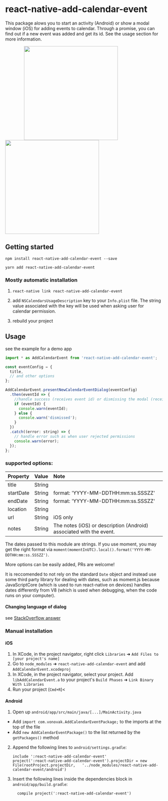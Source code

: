 
# react-native-add-calendar-event

This package alows you to start an activity (Android) or show a modal window (iOS) for adding events to calendar. Through a promise, you can find out if a new event was added and get its id. See the usage section for more information.


<img src="https://raw.githubusercontent.com/vonovak/react-native-add-calendar-event/master/example/ios.gif" width="300" hspace="60" /> <img src="https://raw.githubusercontent.com/vonovak/react-native-add-calendar-event/master/example/android.gif" width="300" />


## Getting started

`npm install react-native-add-calendar-event --save`

`yarn add react-native-add-calendar-event`

### Mostly automatic installation

1. `react-native link react-native-add-calendar-event`

2. add `NSCalendarsUsageDescription` key to your `Info.plist` file. The string value associated with the key will be used when asking user for calendar permission.

3. rebuild your project



## Usage

see the example for a demo app

```javascript
import * as AddCalendarEvent from 'react-native-add-calendar-event';

const eventConfig = {
  title,
  // and other options
};

AddCalendarEvent.presentNewCalendarEventDialog(eventConfig)
  .then(eventId => {
    //handle success (receives event id) or dismissing the modal (receives false)
    if (eventId) {
      console.warn(eventId);
    } else {
      console.warn('dismissed');
    }
  })
  .catch((error: string) => {
    // handle error such as when user rejected permissions
    console.warn(error);
  });
};
```

### supported options:


| Property        | Value            | Note |
| :--------------- | :---------------- | :----------- |
| title           | String             |  |
| startDate       | String             | format: 'YYYY-MM-DDTHH:mm:ss.SSSZZ'  |
| endDate         | String             | format: 'YYYY-MM-DDTHH:mm:ss.SSSZZ'  |
| location        | String           |   |
| url             | String           | iOS only  |
| notes           | String           | The notes (iOS) or description (Android) associated with the event. |


The dates passed to this module are strings. If you use moment, you may get the right format via `moment(momentInUTC).local().format('YYYY-MM-DDTHH:mm:ss.SSSZZ')`.

More options can be easily added, PRs are welcome!

It is reccomended to not rely on the standard `Date` object and instead use some third party library for dealing with dates, such as moment.js because JavaScriptCore (which is used to run react-native on devices) handles dates differently from V8 (which is used when debugging, when the code runs on your computer).

#### Changing language of dialog

see [StackOverflow answer](https://stackoverflow.com/questions/18425945/xcode-5-and-localization-of-xib-files)

### Manual installation


#### iOS

1. In XCode, in the project navigator, right click `Libraries` ➜ `Add Files to [your project's name]`
2. Go to `node_modules` ➜ `react-native-add-calendar-event` and add `AddCalendarEvent.xcodeproj`
3. In XCode, in the project navigator, select your project. Add `libAddCalendarEvent.a` to your project's `Build Phases` ➜ `Link Binary With Libraries`
4. Run your project (`Cmd+R`)<

#### Android

1. Open up `android/app/src/main/java/[...]/MainActivity.java`
  - Add `import com.vonovak.AddCalendarEventPackage;` to the imports at the top of the file
  - Add `new AddCalendarEventPackage()` to the list returned by the `getPackages()` method
2. Append the following lines to `android/settings.gradle`:
    ```
    include ':react-native-add-calendar-event'
    project(':react-native-add-calendar-event').projectDir = new File(rootProject.projectDir,   '../node_modules/react-native-add-calendar-event/android')
    ```
3. Insert the following lines inside the dependencies block in `android/app/build.gradle`:
    ```
      compile project(':react-native-add-calendar-event')
    ```

  

